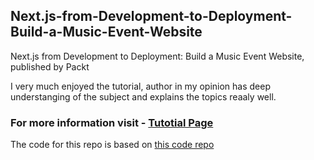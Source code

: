 

## Next.js-from-Development-to-Deployment-Build-a-Music-Event-Website
Next.js from Development to Deployment: Build a Music Event Website, published by Packt

I very much enjoyed the tutorial, author in my opinion has deep understanging of the subject and explains the topics reaaly well. 

### For more information visit - [Tutotial Page](https://www.packtpub.com/product/nextjs-from-development-to-deployment-build-a-music-event-website-video/9781801814706)

The code for this repo is based on [this code repo](https://github.com/PacktPublishing/Next.js-from-Development-to-Deployment-Build-a-Music-Event-Website.git)
